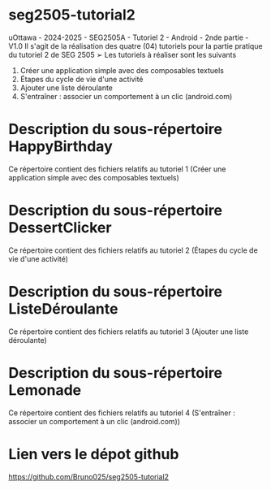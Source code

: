 # seg2505-tutorial2
uOttawa - 2024-2025 - SEG2505A - Tutoriel 2 - Android - 2nde partie - V1.0
Il s'agit de la réalisation des quatre (04) tutoriels pour la partie pratique du tutoriel 2 de SEG 2505
➢ Les tutoriels à réaliser sont les suivants
1. Créer une application simple avec des composables textuels
2. Étapes du cycle de vie d'une activité
3. Ajouter une liste déroulante
4. S'entraîner : associer un comportement à un clic (android.com)

# Description du sous-répertoire HappyBirthday

Ce répertoire contient des fichiers relatifs au tutoriel 1 (Créer une application simple avec des composables textuels)

# Description du sous-répertoire DessertClicker

Ce répertoire contient des fichiers relatifs au tutoriel 2 (Étapes du cycle de vie d'une activité)

# Description du sous-répertoire ListeDéroulante

Ce répertoire contient des fichiers relatifs au tutoriel 3 (Ajouter une liste déroulante)

# Description du sous-répertoire Lemonade

Ce répertoire contient des fichiers relatifs au tutoriel 4 (S'entraîner : associer un comportement à un clic (android.com))

# Lien vers le dépot github

https://github.com/Bruno025/seg2505-tutorial2
